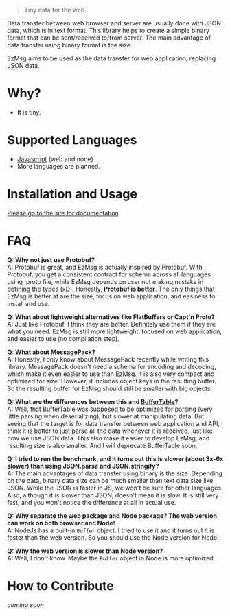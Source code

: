 > Tiny data for the web.

Data transfer between web browser and server are usually done with JSON data, which is in text format. This library helps to create a simple binary format that can be sent/received to/from server. The main advantage of data transfer using binary format is the size.

EzMsg aims to be used as the data transfer for web application, replacing JSON data.

# Why?
- It is tiny.

# Supported Languages
- [Javascript](ezmsg-js/README.md) (web and node)
- More languages are planned.

# Installation and Usage
[Please go to the site for documentation](https://libezmsg.netlify.com/).

# FAQ
**Q: Why not just use Protobuf?**  
A: Protobuf is great, and EzMsg is actually inspired by Protobuf. With Protobuf, you get a consistent contract for schema across all languages using .proto file, while EzMsg depends on user not making mistake in defining the types (xD). Honestly, **Protobuf is better**. The only things that EzMsg is better at are the size, focus on web application, and easiness to install and use.

**Q: What about lightweight alternatives like FlatBuffers or Capt'n Proto?**  
A: Just like Protobuf, I think they are better. Definitely use them if they are what you need. EzMsg is still more lightweight, focused on web application, and easier to use (no compilation step).

**Q: What about [MessagePack](https://msgpack.org/)?**  
A: Honestly, I only know about MessagePack recently while writing this library. MessagePack doesn't need a schema for encoding and decoding, which make it even easier to use than EzMsg. It is also very compact and optimized for size. However, it includes object keys in the resulting buffer. So the resulting buffer for EzMsg should still be smaller with big objects.

**Q: What are the differences between this and [BufferTable](https://github.com/harchcode/buffertable)?**  
A: Well, that BufferTable was supposed to be optimized for parsing (very little parsing when deserializing), but slower at manipulating data. But seeing that the target is for data transfer between web application and API, I think it is better to just parse all the data whenever it is received, just like how we use JSON data. This also make it easier to develop EzMsg, and resulting size is also smaller. And I will deprecate BufferTable soon.

**Q: I tried to run the benchmark, and it turns out this is slower (about 3x-6x slower) than using JSON.parse and JSON.stringify?**  
A: The main advantages of data transfer using binary is the size. Depending on the data, binary data size can be much smaller than text data size like JSON. While the JSON is faster in JS, we won't be sure for other languages. Also, although it is slower than JSON, doesn't mean it is slow. It is still very fast, and you won't notice the difference at all in actual use.

**Q: Why separate the web package and Node package? The web version can work on both browser and Node!**  
A: NodeJs has a built-in `Buffer` object. I tried to use it and it turns out it is faster than the web version. So you should use the Node version for Node.

**Q: Why the web version is slower than Node version?**  
A: Well, I don't know. Maybe the `Buffer` object in Node is more optimized.

# How to Contribute
_coming soon_